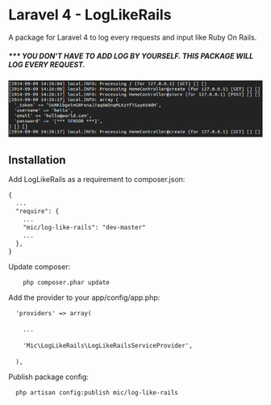 Laravel 4 - LogLikeRails
===================

A package for Laravel 4 to log every requests and input like Ruby On Rails.

##### *** YOU DON'T HAVE TO ADD LOG BY YOURSELF. THIS PACKAGE WILL LOG EVERY REQUEST.

![Log-Like-Rails Example](https://raw.githubusercontent.com/michelloworld/LogLikeRails/master/example.png)

Installation
-------------

Add LogLikeRails as a requirement to composer.json:
```
{
  ...
  "require": {
    ...
    "mic/log-like-rails": "dev-master"
    ...
  },
}
```

Update composer:
```
    php composer.phar update
```

Add the provider to your app/config/app.php:
```
  'providers' => array(
  
    ...
    
    'Mic\LogLikeRails\LogLikeRailsServiceProvider',
    
  ),
```

Publish package config:
```
  php artisan config:publish mic/log-like-rails
```
